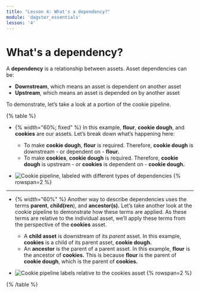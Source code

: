 ```yaml
---
title: "Lesson 4: What's a dependency?"
module: 'dagster_essentials'
lesson: '4'
---
```


# What's a dependency?

A **dependency** is a relationship between assets. Asset dependencies can be:

- **Downstream**, which means an asset is dependent on another asset
- **Upstream**, which means an asset is depended on by another asset

To demonstrate, let’s take a look at a portion of the cookie pipeline.

{% table %}

- {% width="60%; fixed" %}
  In this example, **flour**, **cookie dough**, and **cookies** are our assets. Let’s break down what’s happening here:

  - To make **cookie dough**, **flour** is required. Therefore, **cookie dough** is downstream - or dependent on - **flour.**
  - To make **cookies**, **cookie dough** is required. Therefore, **cookie dough** is upstream - or **cookies** is dependent on - **cookie dough.**

- ![Cookie pipeline, labeled with different types of dependencies](/images/dagster-essentials/lesson-4/cookie-dependencies.png) {% rowspan=2 %}

---

- {% width="60%" %}
  Another way to describe dependencies uses the terms **parent**, **child(ren**), and **ancestor(s).** Let’s take another look at the cookie pipeline to demonstrate how these terms are applied. As these terms are relative to the individual asset, we’ll apply these terms from the perspective of the **cookies** asset.

  - A **child asset** is downstream of its _parent_ asset. In this example, **cookies** is a child of its parent asset, **cookie dough.**
  - An **ancestor** is the parent of a parent asset. In this example, **flour** is the ancestor of **cookies.** This is because **flour** is the parent of **cookie dough**, which is the parent of **cookies.**

- ![Cookie pipeline labels relative to the cookies asset](/images/dagster-essentials/lesson-4/parent-child-ancestor.png) {% rowspan=2 %}

{% /table %}
